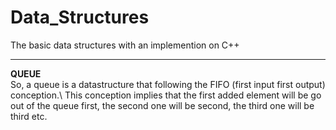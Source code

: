 # Data_Structures
The basic data structures with an implemention on C++
____
**QUEUE**\
So, a queue is a datastructure that following the FIFO (first input first output) conception.\ 
This conception implies that the first added element will be go out of the queue first, the second one will be second, the third one will be third etc.
